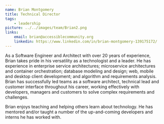 ```yaml
---
name: Brian Montgomery
title: Technical Director
tags:
    - leadership
picture: ../../images/team/Brian2.png
links:
    email: brian@accessiblecommunity.org
    linkedin: https://www.linkedin.com/in/brian-montgomery-139175172/
---
```

As a Software Engineer and Architect with over 20 years of experience, Brian takes pride in his versatility as a technologist and a leader. He has experience in enterprise service architectures; microservice architectures and container orchestration; database modeling and design; web, mobile and desktop client development; and algorithm and requirements analysis. Brian has successfully led teams as a software architect, technical lead and customer interface throughout his career, working effectively with developers, managers and customers to solve complex requirements and challenges.

Brian enjoys teaching and helping others learn about technology. He has mentored and/or taught a number of the up-and-coming developers and interns he has worked with.